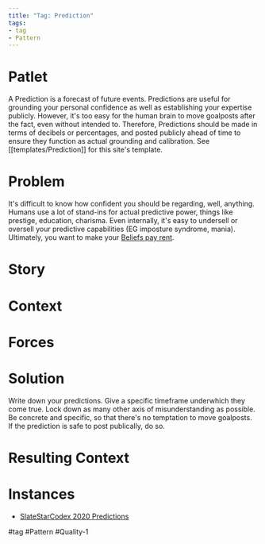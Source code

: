 ```yaml
---
title: "Tag: Prediction"
tags:
- tag
- Pattern
---
```

# Patlet
A Prediction is a forecast of future events.  Predictions are useful for grounding your personal confidence as well as establishing your expertise publicly.  However, it's too easy for the human brain to move goalposts after the fact, even without intended to.  Therefore, Predictions should be made in terms of decibels or percentages, and posted publicly ahead of time to ensure they function as actual grounding and calibration. See [[templates/Prediction]] for this site's template.

# Problem
It's difficult to know how confident you should be regarding, well, anything.  Humans use a lot of stand-ins for actual predictive power, things like prestige, education, charisma.  Even internally, it's easy to undersell or oversell your predictive capabilities (EG imposture syndrome, mania). Ultimately, you want to make your [Beliefs pay rent](https://www.lesswrong.com/posts/a7n8GdKiAZRX86T5A/making-beliefs-pay-rent-in-anticipated-experiences).

# Story

# Context

# Forces

# Solution
Write down your predictions.  Give a specific timeframe underwhich they come true.  Lock down as many other axis of misunderstanding as possible.  Be concrete and specific, so that there's no temptation to move goalposts.  If the prediction is safe to post publically, do so.

# Resulting Context

# Instances
- [SlateStarCodex 2020 Predictions](https://slatestarcodex.com/2020/04/29/predictions-for-2020/)

#tag #Pattern #Quality-1 